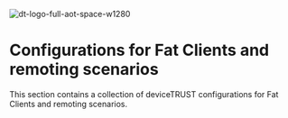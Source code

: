 ![dt-logo-full-aot-space-w1280](https://user-images.githubusercontent.com/83282694/116271495-5219b100-a780-11eb-9e1a-f929d2e3cbdc.png)
# Configurations for Fat Clients and remoting scenarios
This section contains a collection of deviceTRUST configurations for Fat Clients and remoting scenarios.

